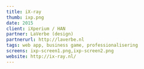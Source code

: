 ```yaml
---
title: iX-ray
thumb: ixp.png
date: 2015
client: iXperium / HAN
partner: LaVerbe (design)
partnerurl: http://laverbe.nl
tags: web app, business game, professionalisering
screens: ixp-screen1.png,ixp-screen2.png
website: http://ix-ray.nl/
---
```

